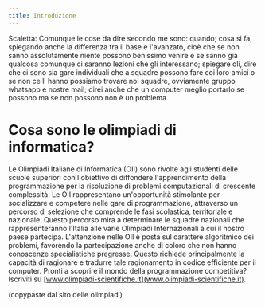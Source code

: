 ```yaml
---
title: Introduzione
---
```

Scaletta: 
Comunque le cose da dire secondo me sono:
quando;
cosa si fa, spiegando anche la differenza tra il base e l'avanzato, cioè che se non sanno assolutamente niente possono benissimo venire e se sanno già qualcosa comunque ci saranno lezioni che gli interessano;
spiegare oli, dire che ci sono sia gare individuali che a squadre possono fare coi loro amici o se non ce li hanno possiamo trovare noi squadre,
ovviamente gruppo whatsapp e nostre mail;
direi anche che un computer meglio portarlo se possono ma se non possono non è un problema

# Cosa sono le olimpiadi di informatica?
Le Olimpiadi Italiane di Informatica (OII) sono rivolte agli studenti delle scuole superiori con l'obiettivo di diffondere l'apprendimento della programmazione per la risoluzione di problemi computazionali di crescente complessità. Le OII rappresentano un'opportunità stimolante per socializzare e competere nelle gare di programmazione, attraverso un percorso di selezione che comprende le fasi scolastica, territoriale e nazionale. Questo percorso mira a determinare le squadre nazionali che rappresenteranno l'Italia alle varie Olimpiadi Internazionali a cui il nostro paese partecipa. L'attenzione nelle OII è posta sul carattere algoritmico dei problemi, favorendo la partecipazione anche di coloro che non hanno conoscenze specialistiche pregresse. Questo richiede principalmente la capacità di ragionare e tradurre tale ragionamento in codice efficiente per il computer. Pronti a scoprire il mondo della programmazione competitiva? Iscriviti su [www.olimpiadi-scientifiche.it](www.olimpiadi-scientifiche.it). 

(copypaste dal sito delle olimpiadi)